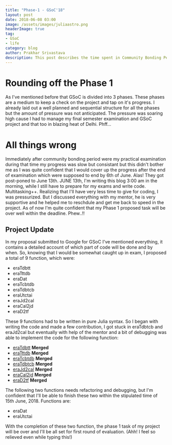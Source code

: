 ```yaml
---
title: "Phase-1 - GSoC'18"
layout: post
date: 2018-06-08 03:00
image: /assets/images/juliaastro.png
headerImage: true
tag:
- GSoC
- life
category: blog
author: Prakhar Srivastava
description: This post describes the time spent in Community Bonding Period.
---
```

# Rounding off the Phase 1

As I've mentioned before that GSoC is divided into 3 phases. These phases are a medium to keep a check on the project and tap on it's progress. I already laid out a well planned and sequential structure for all the phases but the amount of pressure was not anticipated. The pressure was soaring high cause I had to manage my final semester examination and GSoC project and that too in blazing heat of Delhi. Phff...


# All things wrong

Immediately after community bonding period were my practical examination during that time my progress was slow but consistant but this didn't bother me as I was quite confident that I would cover up the progress after the end of examination which were supposed to end by 6th of June. Alas! They got post-poned to June 13th. JUNE 13th, I'm writing this blog 3:00 am in the morning, while I still  have to prepare for my exams and write code. Multitasking++. Realizing that I'll have very less time to give for coding, I was pressurized. But I discussed everything with my mentor, he is very supportive and he helped me to reschdule and get me back to speed in the project. As of now I'm quite confident that my Phase 1 proposed task will be over well within the deadline. Phew..!!


## Project Update

In my proposal submitted to Google for GSoC I've mentioned everything, it contains a detailed account of which part of code will be done and by when. So, knowing that I would be somewhat caught up in exam, I proposed a total of 9 function, which were:
- eraTdbtt
- eraTttdb
- eraDat
- eraTcbtdb
- eraTdbtcb
- eraUtctai
- eraJd2cal
- eraCal2jd
- eraD2tf

These 9 functions had to be written in pure Julia syntax. So I began with writing the code and made a few contribution, I got stuck in eraTdbtcb and eraJd2cal but eventually with help of the mentor and a bit of debugging was able to implement the code for the following function:

- [eraTdbtt](https://github.com/JuliaAstro/AstroTime.jl/pull/14) **Merged**
- [eraTttdb](https://github.com/JuliaAstro/AstroTime.jl/pull/20) **Merged**
- [eraTcbtdb](https://github.com/JuliaAstro/AstroTime.jl/pull/25) **Merged**
- [eraTdbtcb](https://github.com/JuliaAstro/AstroTime.jl/pull/24) **Merged**
- [eraJd2cal](https://github.com/JuliaAstro/AstroTime.jl/pull/23) **Merged**
- [eraCal2jd](https://github.com/JuliaAstro/AstroTime.jl/pull/29) **Merged**
- [eraD2tf](https://github.com/JuliaAstro/AstroTime.jl/pull/30) **Merged**

The following two functions needs refactoring and debugging, but I'm confident that I'll be able to finish these two within the stipulated time of 15th June, 2018. Functions are:

- eraDat
- eraUtctai

With the completion of these two function, the phase 1 task of my project will be over and I'll be all set for first round of evaluation. (Ahh! I feel so relieved even while typing this!)
